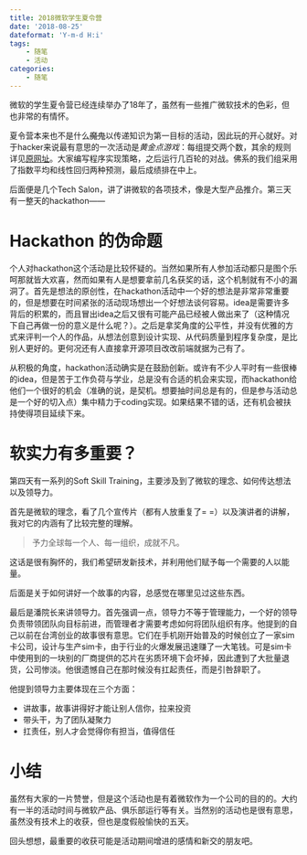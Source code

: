 ```yaml
---
title: 2018微软学生夏令营
date: '2018-08-25'
dateformat: 'Y-m-d H:i'
tags:
    - 随笔
    - 活动
categories:
    - 随笔
---
```


微软的学生夏令营已经连续举办了18年了，虽然有一些推广微软技术的色彩，但也非常的有情怀。

<!-- more -->

夏令营本来也不是什么~~魔鬼~~以传递知识为第一目标的活动，因此玩的开心就好。对于hacker来说最有意思的一次活动是*黄金点游戏*：每组提交两个数，其余的规则详见[原网址](https://www.cnblogs.com/xinz/archive/2011/08/08/2130505.html)。大家编写程序实现策略，之后运行几百轮的对战。佛系的我们组采用了指数平均和线性回归两种预测，最后成绩排在中上。

后面便是几个Tech Salon，讲了讲微软的各项技术，像是大型产品推介。第三天有一整天的hackathon——

# Hackathon 的伪命题

个人对hackathon这个活动是比较怀疑的。当然如果所有人参加活动都只是图个乐呵那就皆大欢喜，然而如果有人是想要拿前几名获奖的话，这个机制就有不小的漏洞了。首先是想法的原创性，在hackathon活动中一个好的想法是非常非常重要的，但是想要在时间紧张的活动现场想出一个好想法谈何容易。idea是需要许多背后的积累的，而且冒出idea之后又很有可能产品已经被人做出来了（这种情况下自己再做一份的意义是什么呢？）。之后是拿奖角度的公平性，并没有优雅的方式来评判一个人的作品，从想法创意到设计实现、从代码质量到程序复杂度，是比别人更好的。更何况还有人直接拿开源项目改改前端就据为己有了。

从积极的角度，hackathon活动确实是在鼓励创新。或许有不少人平时有一些很棒的idea，但是苦于工作负荷与学业，总是没有合适的机会来实现，而hackathon给他们一个很好的机会（准确的说，是契机。想要抽时间总是有的，但是参与活动总是一个好的切入点）集中精力于coding实现。如果结果不错的话，还有机会被扶持使得项目延续下来。

# 软实力有多重要？

第四天有一系列的Soft Skill Training，主要涉及到了微软的理念、如何传达想法以及领导力。

首先是微软的理念，看了几个宣传片（都有人放重复了= =）以及演讲者的讲解，我对它的内涵有了比较完整的理解。

> 予力全球每一个人、每一组织，成就不凡。

这话是很有胸怀的，我们希望研发新技术，并利用他们赋予每一个需要的人以能量。

后面是关于如何讲好一个故事的内容，总感觉在哪里见过这些东西。

最后是潘院长来讲领导力。首先强调一点，领导力不等于管理能力，一个好的领导负责带领团队向目标前进，而管理者才需要考虑如何将团队组织有序。他提到的自己以前在台湾创业的故事很有意思。它们在手机刚开始普及的时候创立了一家sim卡公司，设计与生产sim卡，由于行业的火爆发展迅速赚了一大笔钱。可是sim卡中使用到的一块别的厂商提供的芯片在劣质环境下会坏掉，因此遭到了大批量退货，公司惨淡。他很遗憾自己在那时候没有扛起责任，而是引咎辞职了。

他提到领导力主要体现在三个方面：

- 讲故事，故事讲得好才能让别人信你，拉来投资
- 带头干，为了团队凝聚力
- 扛责任，别人才会觉得你有担当，值得信任

# 小结

虽然有大家的一片赞誉，但是这个活动也是有着微软作为一个公司的目的的。大约有一半的活动时间与微软产品、俱乐部运行等有关。当然别的活动也是很有意思，虽然没有技术上的收获，但也是度假般愉快的五天。

回头想想，最重要的收获可能是活动期间增进的感情和新交的朋友吧。
